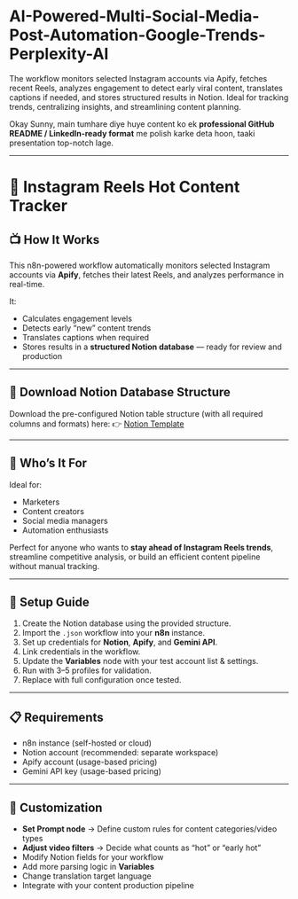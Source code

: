 # AI-Powered-Multi-Social-Media-Post-Automation-Google-Trends-Perplexity-AI 
The workflow monitors selected Instagram accounts via Apify, fetches recent Reels, analyzes engagement to detect early viral content, translates captions if needed, and stores structured results in Notion. Ideal for tracking trends, centralizing insights, and streamlining content planning.

Okay Sunny, main tumhare diye huye content ko ek **professional GitHub README / LinkedIn-ready format** me polish karke deta hoon, taaki presentation top-notch lage.

---

# 📌 Instagram Reels Hot Content Tracker

## 📺 **How It Works**

This n8n-powered workflow automatically monitors selected Instagram accounts via **Apify**, fetches their latest Reels, and analyzes performance in real-time.

It:

* Calculates engagement levels
* Detects early “new” content trends
* Translates captions when required
* Stores results in a **structured Notion database** — ready for review and production

---

## 📄 **Download Notion Database Structure**

Download the pre-configured Notion table structure (with all required columns and formats) here:
👉 [Notion Template](https://drive.google.com/file/d/1FVaS_-ztp6PDAJbETUb1dkg8IqE4qHqp/view?usp=sharing)

---

## 👤 **Who’s It For**

Ideal for:

* Marketers
* Content creators
* Social media managers
* Automation enthusiasts

Perfect for anyone who wants to **stay ahead of Instagram Reels trends**, streamline competitive analysis, or build an efficient content pipeline without manual tracking.

---

## 🔧 **Setup Guide**

1. Create the Notion database using the provided structure.
2. Import the `.json` workflow into your **n8n** instance.
3. Set up credentials for **Notion**, **Apify**, and **Gemini API**.
4. Link credentials in the workflow.
5. Update the **Variables** node with your test account list & settings.
6. Run with 3–5 profiles for validation.
7. Replace with full configuration once tested.

---

## 📋 **Requirements**

* n8n instance (self-hosted or cloud)
* Notion account (recommended: separate workspace)
* Apify account (usage-based pricing)
* Gemini API key (usage-based pricing)

---

## 🧩 **Customization**

* **Set Prompt node** → Define custom rules for content categories/video types
* **Adjust video filters** → Decide what counts as “hot” or “early hot”
* Modify Notion fields for your workflow
* Add more parsing logic in **Variables**
* Change translation target language
* Integrate with your content production pipeline


